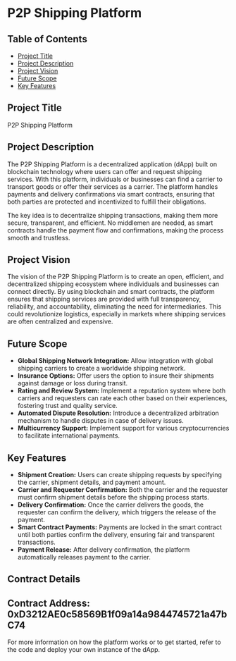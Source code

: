 # P2P Shipping Platform

## Table of Contents
- [Project Title](#project-title)
- [Project Description](#project-description)
- [Project Vision](#project-vision)
- [Future Scope](#future-scope)
- [Key Features](#key-features)

## Project Title

P2P Shipping Platform

## Project Description

The P2P Shipping Platform is a decentralized application (dApp) built on blockchain technology where users can offer and request shipping services. With this platform, individuals or businesses can find a carrier to transport goods or offer their services as a carrier. The platform handles payments and delivery confirmations via smart contracts, ensuring that both parties are protected and incentivized to fulfill their obligations.

The key idea is to decentralize shipping transactions, making them more secure, transparent, and efficient. No middlemen are needed, as smart contracts handle the payment flow and confirmations, making the process smooth and trustless.

## Project Vision

The vision of the P2P Shipping Platform is to create an open, efficient, and decentralized shipping ecosystem where individuals and businesses can connect directly. By using blockchain and smart contracts, the platform ensures that shipping services are provided with full transparency, reliability, and accountability, eliminating the need for intermediaries. This could revolutionize logistics, especially in markets where shipping services are often centralized and expensive.

## Future Scope

- **Global Shipping Network Integration:** Allow integration with global shipping carriers to create a worldwide shipping network.
- **Insurance Options:** Offer users the option to insure their shipments against damage or loss during transit.
- **Rating and Review System:** Implement a reputation system where both carriers and requesters can rate each other based on their experiences, fostering trust and quality service.
- **Automated Dispute Resolution:** Introduce a decentralized arbitration mechanism to handle disputes in case of delivery issues.
- **Multicurrency Support:** Implement support for various cryptocurrencies to facilitate international payments.

## Key Features

- **Shipment Creation:** Users can create shipping requests by specifying the carrier, shipment details, and payment amount.
- **Carrier and Requester Confirmation:** Both the carrier and the requester must confirm shipment details before the shipping process starts.
- **Delivery Confirmation:** Once the carrier delivers the goods, the requester can confirm the delivery, which triggers the release of the payment.
- **Smart Contract Payments:** Payments are locked in the smart contract until both parties confirm the delivery, ensuring fair and transparent transactions.
- **Payment Release:** After delivery confirmation, the platform automatically releases payment to the carrier.


## Contract Details
Contract Address: 0xD3212AE0c58569B1f09a14a9844745721a47bC74
---

For more information on how the platform works or to get started, refer to the code and deploy your own instance of the dApp.
